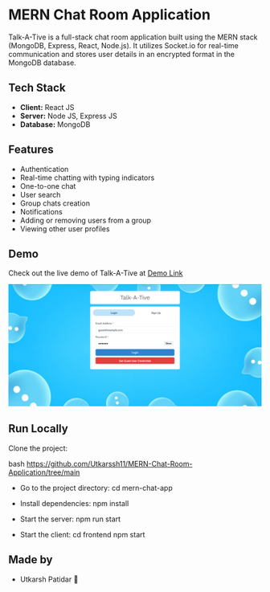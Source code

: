 # MERN Chat Room Application

Talk-A-Tive is a full-stack chat room application built using the MERN stack (MongoDB, Express, React, Node.js). It utilizes Socket.io for real-time communication and stores user details in an encrypted format in the MongoDB database.

## Tech Stack

- **Client:** React JS
- **Server:** Node JS, Express JS
- **Database:** MongoDB

## Features

- Authentication
- Real-time chatting with typing indicators
- One-to-one chat
- User search
- Group chats creation
- Notifications
- Adding or removing users from a group
- Viewing other user profiles

## Demo

Check out the live demo of Talk-A-Tive at [Demo Link](https://talk-a-tive.herokuapp.com/)

![Talk-A-Tive Screenshot](https://github.com/Utkarssh11/MERN-Chat-Room-Application/blob/main/login.png?raw=true)

## Run Locally

Clone the project:

bash
https://github.com/Utkarssh11/MERN-Chat-Room-Application/tree/main


- Go to the project directory:
   cd mern-chat-app

- Install dependencies:
   npm install


- Start the server:
   npm run start


- Start the client:
  cd frontend
  npm start


## Made by 

- Utkarsh Patidar 🌸



